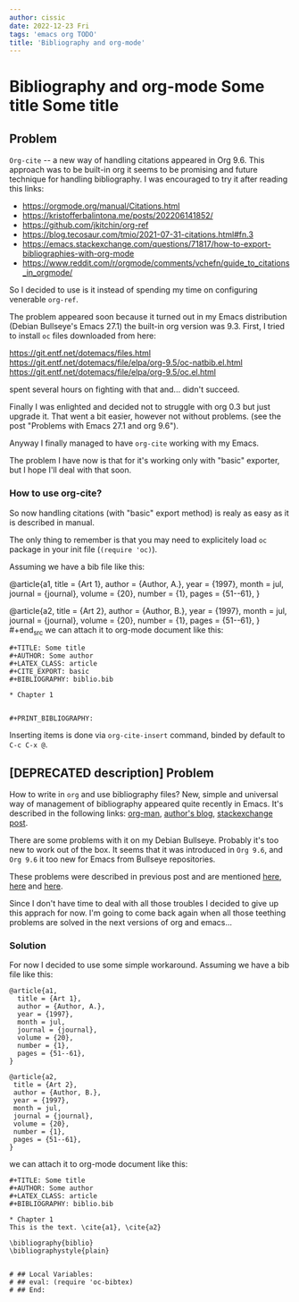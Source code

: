 ```yaml
---
author: cissic
date: 2022-12-23 Fri
tags: 'emacs org TODO'
title: 'Bibliography and org-mode'
---
```



# Bibliography and org-mode Some title Some title


## Problem

`Org-cite` -- a new way of handling citations appeared in Org 9.6.
This approach was to be built-in org it seems to be promising and future
technique for handling bibliography. I was encouraged to try it after
reading this links:

-   <https://orgmode.org/manual/Citations.html>
-   <https://kristofferbalintona.me/posts/202206141852/>
-   <https://github.com/jkitchin/org-ref>
-   <https://blog.tecosaur.com/tmio/2021-07-31-citations.html#fn.3>
-   <https://emacs.stackexchange.com/questions/71817/how-to-export-bibliographies-with-org-mode>
-   <https://www.reddit.com/r/orgmode/comments/vchefn/guide_to_citations_in_orgmode/>

So I decided to use is it instead of
spending my time on configuring venerable `org-ref`.

The problem appeared soon because it turned out in my Emacs distribution
(Debian Bullseye's Emacs 27.1) the built-in org version was 9.3.
First, I tried to install `oc` files downloaded from here:

<https://git.entf.net/dotemacs/files.html>
<https://git.entf.net/dotemacs/file/elpa/org-9.5/oc-natbib.el.html>
<https://git.entf.net/dotemacs/file/elpa/org-9.5/oc.el.html>

spent several hours on fighting with that and... didn't succeed.

Finally I was enlighted and decided not to struggle with org 0.3
but just upgrade it.
That went a bit easier, however not without problems.
(see the post "Problems with Emacs 27.1 and org 9.6").

Anyway I finally managed to have `org-cite` working with my Emacs.

The problem I have now is that for it's working only  with "basic" exporter,
but I hope I'll deal with that soon.


### How to use org-cite?

So now handling citations (with "basic" export method) is realy as easy
as it is described in manual.

The only thing to remember is that you may need to explicitely load
`oc` package in your init file (`(require 'oc)`).

Assuming we have a bib file like this: 

@article{a1,
  title = {Art 1},
  author = {Author, A.},
  year = {1997},
  month = jul,
  journal = {journal},
  volume = {20},
  number = {1},
  pages = {51--61},
}

 @article{a2,
  title = {Art 2},
  author = {Author, B.},
  year = {1997},
  month = jul,
  journal = {journal},
  volume = {20},
  number = {1},
  pages = {51--61},
 }
\#+end<sub>src</sub>
we can attach it to org-mode document like this:

    
    #+TITLE: Some title
    #+AUTHOR: Some author
    #+LATEX_CLASS: article
    #+CITE_EXPORT: basic
    #+BIBLIOGRAPHY: biblio.bib 
    
    * Chapter 1
    
    
    #+PRINT_BIBLIOGRAPHY:

Inserting items is done via `org-cite-insert` command, binded by default to
`C-c C-x @`.


## [DEPRECATED description] Problem

How to write in `org` and use bibliography files? 
New, simple and universal way of management of bibliography appeared quite recently in Emacs. It's described in the following links: 
[org-man](https://orgmode.org/manual/Citations.html),
[author's blog](https://blog.tecosaur.com/tmio/2021-07-31-citations.html),
[stackexchange post](https://emacs.stackexchange.com/questions/71817/how-to-export-bibliographies-with-org-mode).

There are some problems with it on my Debian Bullseye. Probably it's too new to work out of the box. It seems that it was introduced in `Org 9.6`, and `Org 9.6` it too new for Emacs from Bullseye repositories.

These problems were described in previous post and are mentioned 
[here](https://github.com/syl20bnr/spacemacs/issues/15360), 
[here](https://www.reddit.com/r/emacs/comments/zd3l7p/org_mode_elpa_intall_invalid_function/) and 
[here](https://list.orgmode.org/87bkonzisl.fsf@gnu.org/T/#u).

Since I don't have time to deal with all those troubles I decided to give up this apprach for now. I'm going to come back again when all those teething problems are solved in the next versions of org and emacs...


### Solution

For now I decided to use some simple workaround. Assuming we have a bib file like this: 

    
    @article{a1,
      title = {Art 1},
      author = {Author, A.},
      year = {1997},
      month = jul,
      journal = {journal},
      volume = {20},
      number = {1},
      pages = {51--61},
    }
    
    @article{a2,
     title = {Art 2},
     author = {Author, B.},
     year = {1997},
     month = jul,
     journal = {journal},
     volume = {20},
     number = {1},
     pages = {51--61},
    }

we can attach it to org-mode document like this:

    
    #+TITLE: Some title
    #+AUTHOR: Some author
    #+LATEX_CLASS: article      
    #+BIBLIOGRAPHY: biblio.bib 
    
    * Chapter 1
    This is the text. \cite{a1}, \cite{a2}
    
    \bibliography{biblio}
    \bibliographystyle{plain}
    
    
    # ## Local Variables:
    # ## eval: (require 'oc-bibtex)
    # ## End:


